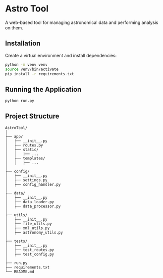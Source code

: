 # Astro Tool

A web-based tool for managing astronomical data and performing analysis on them.

## Installation

Create a virtual environment and install dependencies:

```bash
python -m venv venv
source venv/bin/activate
pip install -r requirements.txt
```

## Running the Application

```bash
python run.py
```

## Project Structure

```
AstroTool/
│
├── app/
│   ├── __init__.py
│   ├── routes.py
│   ├── static/
│   │   ├── ...
│   ├── templates/
│   │   ├── ...
│
├── config/
│   ├── __init__.py
│   ├── settings.py
│   ├── config_handler.py
│
├── data/
│   ├── __init__.py
│   ├── data_loader.py
│   ├── data_processor.py
│
├── utils/
│   ├── __init__.py
│   ├── file_utils.py
│   ├── xml_utils.py
│   ├── astronomy_utils.py
│
├── tests/
│   ├── __init__.py
│   ├── test_routes.py
│   ├── test_config.py
│
├── run.py
├── requirements.txt
└── README.md
```
